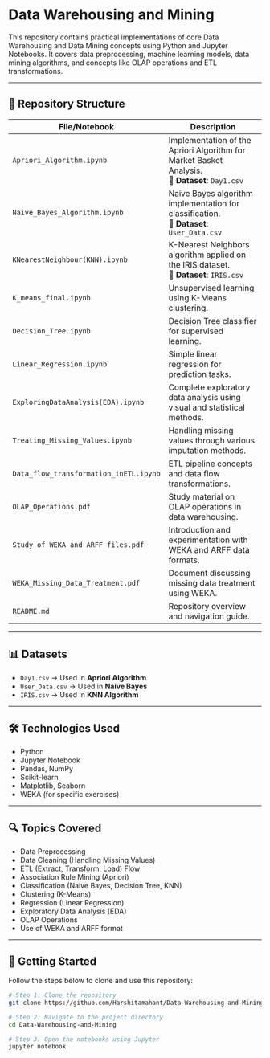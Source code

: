 # Data Warehousing and Mining

This repository contains practical implementations of core Data Warehousing and Data Mining concepts using Python and Jupyter Notebooks. It covers data preprocessing, machine learning models, data mining algorithms, and concepts like OLAP operations and ETL transformations.

---

## 📁 Repository Structure

| File/Notebook | Description |
|---------------|-------------|
| `Apriori_Algorithm.ipynb` | Implementation of the Apriori Algorithm for Market Basket Analysis. <br>🔗 **Dataset**: `Day1.csv` |
| `Naive_Bayes_Algorithm.ipynb` | Naive Bayes algorithm implementation for classification. <br>🔗 **Dataset**: `User_Data.csv` |
| `KNearestNeighbour(KNN).ipynb` | K-Nearest Neighbors algorithm applied on the IRIS dataset. <br>🔗 **Dataset**: `IRIS.csv` |
| `K_means_final.ipynb` | Unsupervised learning using K-Means clustering. |
| `Decision_Tree.ipynb` | Decision Tree classifier for supervised learning. |
| `Linear_Regression.ipynb` | Simple linear regression for prediction tasks. |
| `ExploringDataAnalysis(EDA).ipynb` | Complete exploratory data analysis using visual and statistical methods. |
| `Treating_Missing_Values.ipynb` | Handling missing values through various imputation methods. |
| `Data_flow_transformation_inETL.ipynb` | ETL pipeline concepts and data flow transformations. |
| `OLAP_Operations.pdf` | Study material on OLAP operations in data warehousing. |
| `Study of WEKA and ARFF files.pdf` | Introduction and experimentation with WEKA and ARFF data formats. |
| `WEKA_Missing_Data_Treatment.pdf` | Document discussing missing data treatment using WEKA. |
| `README.md` | Repository overview and navigation guide. |

---

## 📊 Datasets

- `Day1.csv` → Used in **Apriori Algorithm**
- `User_Data.csv` → Used in **Naive Bayes**
- `IRIS.csv` → Used in **KNN Algorithm**

---

## 🛠️ Technologies Used

- Python
- Jupyter Notebook
- Pandas, NumPy
- Scikit-learn
- Matplotlib, Seaborn
- WEKA (for specific exercises)

---

## 🔍 Topics Covered

- Data Preprocessing
- Data Cleaning (Handling Missing Values)
- ETL (Extract, Transform, Load) Flow
- Association Rule Mining (Apriori)
- Classification (Naive Bayes, Decision Tree, KNN)
- Clustering (K-Means)
- Regression (Linear Regression)
- Exploratory Data Analysis (EDA)
- OLAP Operations
- Use of WEKA and ARFF format

---

## 🚀 Getting Started

Follow the steps below to clone and use this repository:

```bash
# Step 1: Clone the repository
git clone https://github.com/Harshitamahant/Data-Warehousing-and-Mining.git

# Step 2: Navigate to the project directory
cd Data-Warehousing-and-Mining

# Step 3: Open the notebooks using Jupyter
jupyter notebook
